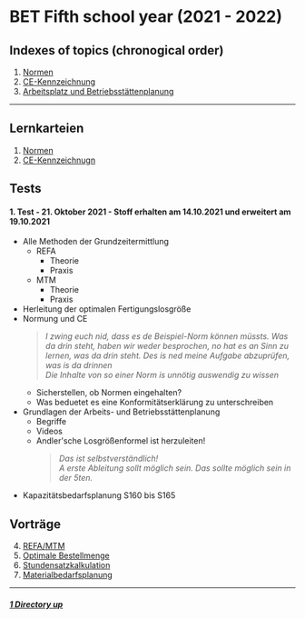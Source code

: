 # BET Fifth school year (2021 - 2022)

Indexes of topics (chronogical order)
----

1. [Normen](./Normen.md) 
2. [CE-Kennzeichnung](./CEKennzeichnung.md)
3. [Arbeitsplatz und Betriebsstättenplanung](./ArbeitsBetriebsstättenplanung.md)

----

Lernkarteien
----

1. [Normen](https://www.remnote.io/a/normen/6155790b98a9a70035bfcd36)
2. [CE-Kennzeichnugn](https://www.remnote.io/a/ce-kennzeichen/6153492d61632f0035d4e36f)

Tests
----

#### **1. Test - 21. Oktober 2021 - Stoff erhalten am 14.10.2021 und erweitert am 19.10.2021**
   - Alle Methoden der Grundzeitermittlung
      - REFA
	     - Theorie
		 - Praxis
	  - MTM
	     - Theorie
		 - Praxis
   - Herleitung der optimalen Fertigungslosgröße
   - Normung und CE
      > _I zwing euch nid, dass es de Beispiel-Norm können müssts. Was da drin steht, haben wir weder besprochen, no hat es an Sinn zu lernen, was da drin steht. Des is ned meine Aufgabe abzuprüfen, was is da drinnen_ \
	  > _Die Inhalte von so einer Norm is unnötig auswendig zu wissen_
	  - Sicherstellen, ob Normen eingehalten?
	  - Was beduetet es eine Konformitätserklärung zu unterschreiben
   - Grundlagen der Arbeits- und Betriebsstättenplanung
      - Begriffe
	  - Videos
	  - Andler'sche Losgrößenformel ist herzuleiten!
	     > _Das ist selbstverständlich!_ \
		 > _A erste Ableitung sollt möglich sein. Das sollte möglich sein in der 5ten._
   - Kapazitätsbedarfsplanung S160 bis S165

Vorträge
----

4. [REFA/MTM](./RefaMtm.md)
5. [Optimale Bestellmenge](./Beschaffungsmenge.md)
6. [Stundensatzkalkulation](./Stundensatzkalkulation.md)
7. [Materialbedarfsplanung](./Materialbedarfsplanung.md)


----

##### [1 Directory up](./../README.md)
